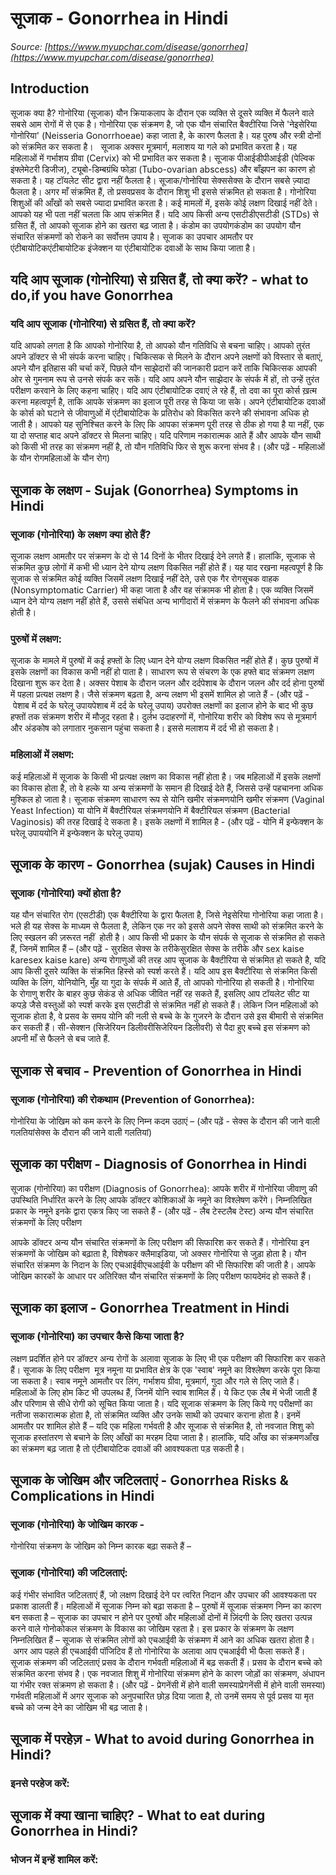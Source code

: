 # सूजाक - Gonorrhea in Hindi
_Source: [https://www.myupchar.com/disease/gonorrhea](https://www.myupchar.com/disease/gonorrhea)_

## Introduction
सूजाक क्या है?
गोनोरिया (सूजाक) यौन क्रियाकलाप के दौरान एक व्यक्ति से दूसरे व्यक्ति में फैलने वाले सबसे आम रोगों में से एक है।
गोनोरिया एक संक्रमण है, जो एक यौन संचारित बैक्टीरिया जिसे 'नेइसेरिया गोनोरिया' (Neisseria Gonorrhoeae) कहा जाता है, के कारण फैलता है। यह पुरुष और स्त्री दोनों को संक्रमित कर सकता है।  
सूजाक अक्सर मूत्रमार्ग, मलाशय या गले को प्रभावित करता है। यह महिलाओं में गर्भाशय ग्रीवा (Cervix) को भी प्रभावित कर सकता है। सूजाक पीआईडीपीआईडी (पेल्विक इंफ्लेमेटरी डिजीज), ट्यूबो-डिम्बग्रंथि फोड़ा (Tubo-ovarian abscess) और बाँझपन का कारण हो सकता है। यह टॉयलेट सीट द्वारा नहीं फैलता है।
सूजाक/गोनोरिया सेक्ससेक्स के दौरान सबसे ज़्यादा फैलता है। अगर माँ संक्रमित हैं, तो प्रसवप्रसव के दौरान शिशु भी इससे संक्रमित हो सकता है। गोनोरिया शिशुओं की आँखों को सबसे ज्यादा प्रभावित करता है।
कई मामलों में, इसके कोई लक्षण दिखाई नहीं देते। आपको यह भी पता नहीं चलता कि आप संक्रमित हैं।
यदि आप किसी अन्य एसटीडीएसटीडी (STDs) से ग्रसित हैं, तो आपको सूजाक होने का खतरा बढ़ जाता है। कंडोम का उपयोगकंडोम का उपयोग यौन संचारित संक्रमणों को रोकने का सर्वोत्तम उपाय है।
सूजाक का उपचार आमतौर पर एंटीबायोटिकएंटीबायोटिक इंजेक्शन या एंटीबायोटिक दवाओं के साथ किया जाता है।

## यदि आप सूजाक (गोनोरिया) से ग्रसित हैं, तो क्या करें? - what to do,if you have Gonorrhea
### यदि आप सूजाक (गोनोरिया) से ग्रसित हैं, तो क्या करें?
यदि आपको लगता है कि आपको गोनोरिया है, तो आपको यौन गतिविधि से बचना चाहिए। आपको तुरंत अपने डॉक्टर से भी संपर्क करना चाहिए।
चिकित्सक से मिलने के दौरान अपने लक्षणों को विस्तार से बताएं, अपने यौन इतिहास की चर्चा करें, पिछले यौन साझेदारों की जानकारी प्रदान करें ताकि चिकित्सक आपकी ओर से गुमनाम रूप से उनसे संपर्क कर सकें।
यदि आप अपने यौन साझेदार के संपर्क में हों, तो उन्हें तुरंत परीक्षण करवाने के लिए कहना चाहिए।
यदि आप एंटीबायोटिक दवाएं ले रहे हैं, तो दवा का पूरा कोर्स ख़त्म करना महत्वपूर्ण है, ताकि आपके संक्रमण का इलाज पूरी तरह से किया जा सके। अपने एंटीबायोटिक दवाओं के कोर्स को घटाने से जीवाणुओं में एंटीबायोटिक के प्रतिरोध को विकसित करने की संभावना अधिक हो जाती है।
आपको यह सुनिश्चित करने के लिए कि आपका संक्रमण पूरी तरह से ठीक हो गया है या नहीं, एक या दो सप्ताह बाद अपने डॉक्टर से मिलना चाहिए। यदि परिणाम नकारात्मक आते हैं और आपके यौन साथी को किसी भी तरह का संक्रमण नहीं है, तो यौन गतिविधि फिर से शुरू करना संभव है।
(और पढ़ें - महिलाओं के यौन रोगमहिलाओं के यौन रोग)

## सूजाक के लक्षण - Sujak (Gonorrhea) Symptoms in Hindi
### सूजाक (गोनोरिया) के लक्षण क्या होते हैं?
सूजाक लक्षण आमतौर पर संक्रमण के दो से 14 दिनों के भीतर दिखाई देने लगते हैं। हालांकि, सूजाक से संक्रमित कुछ लोगों में कभी भी ध्यान देने योग्य लक्षण विकसित नहीं होते हैं। यह याद रखना महत्वपूर्ण है कि सूजाक से संक्रमित कोई व्यक्ति जिसमें लक्षण दिखाई नहीं देते, उसे एक गैर रोगसूचक वाहक (Nonsymptomatic Carrier) भी कहा जाता है और वह संक्रामक भी होता है। एक व्यक्ति जिसमें ध्यान देने योग्य लक्षण नहीं होते हैं, उससे संबंधित अन्य भागीदारों में संक्रमण के फैलने की संभावना अधिक  होती है।
### पुरुषों में लक्षण:
सूजाक के मामले में पुरुषों में कई हफ्तों के लिए ध्यान देने योग्य लक्षण विकसित नहीं होते हैं। कुछ पुरुषों में  इसके लक्षणों का विकास कभी नहीं हो पाता है। साधारण रूप से संचरण के एक हफ्ते बाद संक्रमण लक्षण दिखाना शुरू कर देता है। अक्सर पेशाब के दौरान जलन और दर्दपेशाब के दौरान जलन और दर्द होना पुरुषों में पहला प्रत्यक्ष लक्षण है। जैसे संक्रमण बढ़ता है, अन्य लक्षण भी इसमें शामिल हो जाते हैं -
(और पढ़ें - पेशाब में दर्द के घरेलू उपायपेशाब में दर्द के घरेलू उपाय)
उपरोक्त लक्षणों का इलाज होने के बाद भी कुछ हफ्तों तक संक्रमण शरीर में मौजूद रहता है। दुर्लभ उदाहरणों में, गोनोरिया शरीर को विशेष रूप से मूत्रमार्ग और अंडकोष को लगातार नुकसान पहुंचा सकता है। इससे मलाशय में दर्द भी हो सकता है।
### महिलाओं में लक्षण:
कई महिलाओं में सूजाक के किसी भी प्रत्यक्ष लक्षण का विकास नहीं होता है। जब महिलाओं में इसके लक्षणों का विकास होता है, तो वे हल्के या अन्य संक्रमणों के समान ही दिखाई देते हैं, जिससे उन्हें पहचानना अधिक मुश्किल हो जाता है। सूजाक संक्रमण साधारण रूप से योनि खमीर संक्रमणयोनि खमीर संक्रमण (Vaginal Yeast Infection) या योनि में बैक्टीरियल संक्रमणयोनि में बैक्टीरियल संक्रमण (Bacterial Vaginosis) की तरह दिखाई दे सकता है। इसके लक्षणों में शामिल है -
(और पढ़ें - योनि में इन्फेक्शन के घरेलू उपाययोनि में इन्फेक्शन के घरेलू उपाय)

## सूजाक के कारण - Gonorrhea (sujak) Causes in Hindi
### सूजाक (गोनोरिया) क्यों होता है?
यह यौन संचारित रोग (एसटीडी) एक बैक्टीरिया के द्वारा फैलता है, जिसे नेइसेरिया गोनोरिया कहा जाता है। भले ही यह सेक्स के माध्यम से फैलता है, लेकिन एक नर को इससे अपने सेक्स साथी को संक्रमित करने के लिए स्खलन की ज़रूरत नहीं  होती है।
आप किसी भी प्रकार के यौन संपर्क से सूजाक से संक्रमित हो सकते हैं, जिनमें शामिल हैं –
(और पढ़ें - सुरक्षित सेक्स के तरीकेसुरक्षित सेक्स के तरीके और sex kaise karesex kaise kare)
अन्य रोगाणुओं की तरह आप सूजाक के बैक्टीरिया से संक्रमित हो सकते है, यदि आप किसी दूसरे व्यक्ति के संक्रमित हिस्से को स्पर्श करते हैं। यदि आप इस बैक्टीरिया से संक्रमित किसी व्यक्ति के लिंग, योनियोनि, मुँह या गुदा के संपर्क में आते हैं, तो आपको गोनोरिया हो सकती है।
गोनोरिया के रोगाणु शरीर के बाहर कुछ सेकंड से अधिक जीवित नहीं रह सकते हैं, इसलिए आप टॉयलेट सीट या कपड़े जैसे वस्तुओं को स्पर्श करके इस एसटीडी से संक्रमित नहीं हो सकते हैं। लेकिन जिन महिलाओं को सूजाक होता है, वे प्रसव के समय योनि की नली से बच्चे के के गुजरने के दौरान उसे इस बीमारी से संक्रमित कर सकती हैं। सी-सेक्शन (सिजेरियन डिलीवरीसिजेरियन डिलीवरी) से पैदा हुए बच्चे इस संक्रमण को अपनी माँ से फैलने से बच जाते हैं.

## सूजाक से बचाव - Prevention of Gonorrhea in Hindi
### सूजाक (गोनोरिया) की रोकथाम (Prevention of Gonorrhea):
गोनोरिया के जोखिम को कम करने के लिए निम्न कदम उठाएं –
(और पढ़ें - सेक्स के दौरान की जाने वाली गलतियांसेक्स के दौरान की जाने वाली गलतियां)

## सूजाक का परीक्षण - Diagnosis of Gonorrhea in Hindi
सूजाक (गोनोरिया) का परीक्षण (Diagnosis of Gonorrhea):
आपके शरीर में गोनोरिया जीवाणु की उपस्थिति निर्धारित करने के लिए आपके डॉक्टर कोशिकाओं के नमूने का विश्लेषण करेंगे। निम्नलिखित प्रकार के नमूने इनके द्वारा एकत्र किए जा सकते हैं -
(और पढ़ें - लैब टेस्टलैब टेस्ट)
अन्य यौन संचारित संक्रमणों के लिए परीक्षण
आपके डॉक्टर अन्य यौन संचारित संक्रमणों के लिए परीक्षण की सिफारिश कर सकते हैं। गोनोरिया इन संक्रमणों के जोखिम को बढ़ाता है, विशेषकर क्लैमाइडिया, जो अक्सर गोनोरिया से जुड़ा होता है। यौन संचारित संक्रमण के निदान के लिए एचआईवीएचआईवी के परीक्षण की भी सिफारिश की जाती है। आपके जोखिम कारकों के आधार पर अतिरिक्त यौन संचारित संक्रमणों के लिए परीक्षण फायदेमंद हो सकते हैं।


## सूजाक का इलाज - Gonorrhea Treatment in Hindi
### सूजाक (गोनोरिया) का उपचार कैसे किया जाता है?
लक्षण प्रदर्शित होने पर डॉक्टर अन्य रोगों के अलावा सूजाक के लिए भी एक परीक्षण की सिफारिश कर सकते हैं। सूजाक के लिए परीक्षण  मूत्र नमूना या प्रभावित क्षेत्र के एक 'स्वाब' नमूने का विश्लेषण करके पूरा किया जा सकता है। स्वाब नमूने आमतौर पर लिंग, गर्भाशय ग्रीवा, मूत्रमार्ग, गुदा और गले से लिए जाते हैं।
महिलाओं के लिए होम किट भी उपलब्ध हैं, जिनमें योनि स्वाब शामिल हैं। ये किट एक लैब में भेजी जाती हैं और परिणाम से सीधे रोगी को सूचित किया जाता है।
यदि सूजाक संक्रमण के लिए किये गए परीक्षणों का नतीजा सकारात्मक होता है, तो संक्रमित व्यक्ति और उनके साथी को उपचार कराना होता है। इनमें आमतौर पर शामिल होते हैं –
यदि एक महिला गर्भवती है और सूजाक से संक्रमित है, तो नवजात शिशु को सूजाक हस्तांतरण से बचाने के लिए आँखों का मरहम दिया जाता है। हालांकि, यदि आँख का संक्रमणआँख का संक्रमण बढ़ जाता है तो एंटीबायोटिक दवाओं की आवश्यकता पड़ सकती है।

## सूजाक के जोखिम और जटिलताएं - Gonorrhea Risks & Complications in Hindi
### सूजाक (गोनोरिया) के जोखिम कारक -
गोनोरिया संक्रमण के जोखिम को निम्न कारक बढ़ा सकते हैं –
### सूजाक (गोनोरिया) की जटिलताएं:
कई गंभीर संभावित जटिलताएं हैं, जो लक्षण दिखाई देने पर त्वरित निदान और उपचार की आवश्यकता पर प्रकाश डालती हैं।
महिलाओं में सूजाक निम्न को बढ़ा सकता है –
पुरुषों में सूजाक संक्रमण निम्न का कारण बन सकता है –
सूजाक का उपचार न होने पर पुरुषों और महिलाओं दोनों में ज़िंदगी के लिए खतरा उत्पन्न करने वाले गोनोकोकल संक्रमण के विकास का जोखिम रहता है। इस प्रकार के संक्रमण के लक्षण निम्नलिखित हैं –
सूजाक से संक्रमित लोगों को एचआईवी के संक्रमण में आने का अधिक खतरा होता है। अगर आप पहले ही एचआईवी पॉजिटिव हैं तो गोनोरिया के अलावा आप एचआईवी भी फैला सकते हैं।
सूजाक संक्रमण की जटिलताएं प्रसव के दौरान गर्भवती महिलाओं में बढ़ सकती हैं। प्रसव के दौरान बच्चे को संक्रमित करना संभव है। एक नवजात शिशु में गोनोरिया संक्रमण होने के कारण जोड़ों का संक्रमण, अंधापन या गंभीर रक्त संक्रमण हो सकता है।
(और पढ़ें - प्रेगनेंसी में होने वाली समस्याप्रेगनेंसी में होने वाली समस्या)
गर्भवती महिलाओं में अगर सूजाक को अनुपचारित छोड़ दिया जाता है, तो उनमें समय से पूर्व प्रसव या मृत बच्चे को जन्म देने का जोखिम भी बढ़ जाता है।

## सूजाक में परहेज़ - What to avoid during Gonorrhea in Hindi?
### इनसे परहेज करें:

## सूजाक में क्या खाना चाहिए? - What to eat during Gonorrhea in Hindi?
### भोजन में इन्हें शामिल करें:

